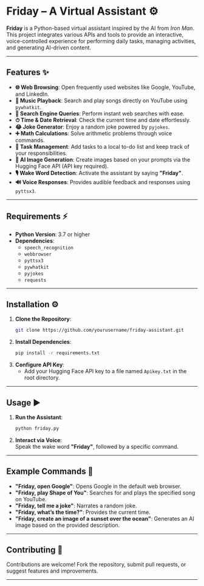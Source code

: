 # **Friday – A Virtual Assistant** ⚙️

**Friday** is a Python-based virtual assistant inspired by the AI from *Iron Man*. This project integrates various APIs and tools to provide an interactive, voice-controlled experience for performing daily tasks, managing activities, and generating AI-driven content.

---

## **Features** ✨
- **🌐 Web Browsing**: Open frequently used websites like Google, YouTube, and LinkedIn.
- **🎵 Music Playback**: Search and play songs directly on YouTube using `pywhatkit`.
- **🔎 Search Engine Queries**: Perform instant web searches with ease.
- **⏱ Time & Date Retrieval**: Check the current time and date effortlessly.
- **😂 Joke Generator**: Enjoy a random joke powered by `pyjokes`.
- **➕ Math Calculations**: Solve arithmetic problems through voice commands.
- **📝 Task Management**: Add tasks to a local to-do list and keep track of your responsibilities.
- **🎨 AI Image Generation**: Create images based on your prompts via the Hugging Face API (API key required).
- **🎙️ Wake Word Detection**: Activate the assistant by saying **"Friday"**.
- **🔊 Voice Responses**: Provides audible feedback and responses using `pyttsx3`.

---

## **Requirements** ⚡
- **Python Version**: 3.7 or higher  
- **Dependencies**:
  - `speech_recognition`
  - `webbrowser`
  - `pyttsx3`
  - `pywhatkit`
  - `pyjokes`
  - `requests`

---

## **Installation** ⚙️

1. **Clone the Repository**:  
   ```bash
   git clone https://github.com/yourusername/friday-assistant.git
   ```
2. **Install Dependencies**:  
   ```bash
   pip install -r requirements.txt
   ```
3. **Configure API Key**:  
   - Add your Hugging Face API key to a file named `Apikey.txt` in the root directory.

---

## **Usage** ▶️

1. **Run the Assistant**:  
   ```bash
   python friday.py
   ```
2. **Interact via Voice**:  
   Speak the wake word **"Friday"**, followed by a specific command.

---

## **Example Commands** 📌

- **"Friday, open Google"**: Opens Google in the default web browser.  
- **"Friday, play Shape of You"**: Searches for and plays the specified song on YouTube.  
- **"Friday, tell me a joke"**: Narrates a random joke.  
- **"Friday, what’s the time?"**: Provides the current time.  
- **"Friday, create an image of a sunset over the ocean"**: Generates an AI image based on the provided description.  

---

## **Contributing** 📂
Contributions are welcome! Fork the repository, submit pull requests, or suggest features and improvements.  

---
